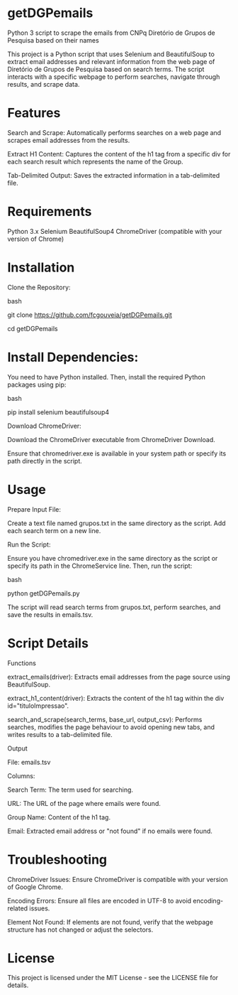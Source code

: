# getDGPemails

Python 3 script to scrape the emails from CNPq Diretório de Grupos de Pesquisa based on their names

This project is a Python script that uses Selenium and BeautifulSoup to extract email addresses and relevant information from the web page of Diretório de Grupos de Pesquisa based on search terms. The script interacts with a specific webpage to perform searches, navigate through results, and scrape data.

# Features

Search and Scrape: Automatically performs searches on a web page and scrapes email addresses from the results.

Extract H1 Content: Captures the content of the h1 tag from a specific div for each search result which represents the name of the Group.

Tab-Delimited Output: Saves the extracted information in a tab-delimited file.

# Requirements

Python 3.x
Selenium
BeautifulSoup4
ChromeDriver (compatible with your version of Chrome)

# Installation

Clone the Repository:

bash

git clone https://github.com/fcgouveia/getDGPemails.git

cd getDGPemails

# Install Dependencies:

You need to have Python installed. Then, install the required Python packages using pip:

bash

pip install selenium beautifulsoup4

Download ChromeDriver:

Download the ChromeDriver executable from ChromeDriver Download.

Ensure that chromedriver.exe is available in your system path or specify its path directly in the script.

# Usage

Prepare Input File:

Create a text file named grupos.txt in the same directory as the script. Add each search term on a new line.

Run the Script:

Ensure you have chromedriver.exe in the same directory as the script or specify its path in the ChromeService line. Then, run the script:

bash

python getDGPemails.py

The script will read search terms from grupos.txt, perform searches, and save the results in emails.tsv.

# Script Details

Functions

extract_emails(driver): Extracts email addresses from the page source using BeautifulSoup.

extract_h1_content(driver): Extracts the content of the h1 tag within the div id="tituloImpressao".

search_and_scrape(search_terms, base_url, output_csv): Performs searches, modifies the page behaviour to avoid opening new tabs, and writes results to a tab-delimited file.

Output

File: emails.tsv

Columns:

Search Term: The term used for searching.

URL: The URL of the page where emails were found.

Group Name: Content of the h1 tag.

Email: Extracted email address or "not found" if no emails were found.

# Troubleshooting

ChromeDriver Issues: Ensure ChromeDriver is compatible with your version of Google Chrome.

Encoding Errors: Ensure all files are encoded in UTF-8 to avoid encoding-related issues.

Element Not Found: If elements are not found, verify that the webpage structure has not changed or adjust the selectors.

# License

This project is licensed under the MIT License - see the LICENSE file for details.

